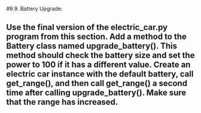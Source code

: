 #9.9. Battery Upgrade:
## Use the final version of the electric_car.py program from this section. Add a method to the Battery class named upgrade_battery(). This method should check the battery size and set the power to 100 if it has a different value. Create an electric car instance with the default battery, call get_range(), and then call get_range() a second time after calling upgrade_battery(). Make sure that the range has increased.

